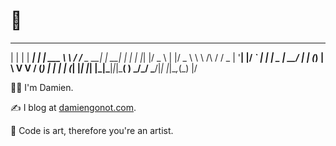 # 👋

 _   _      _ _         __        __         _     _ _
| | | | ___| | | ___    \ \      / /__  _ __| | __| | |
| |_| |/ _ \ | |/ _ \    \ \ /\ / / _ \| '__| |/ _` | |
|  _  |  __/ | | (_) |    \ V  V / (_) | |  | | (_| |_|
|_| |_|\___|_|_|\___( )    \_/\_/ \___/|_|  |_|\__,_(_)
                    |/

🧑‍💻 I'm Damien.

✍️ I blog at [damiengonot.com](https://www.damiengonot.com).

🎨 Code is art, therefore you're an artist.
